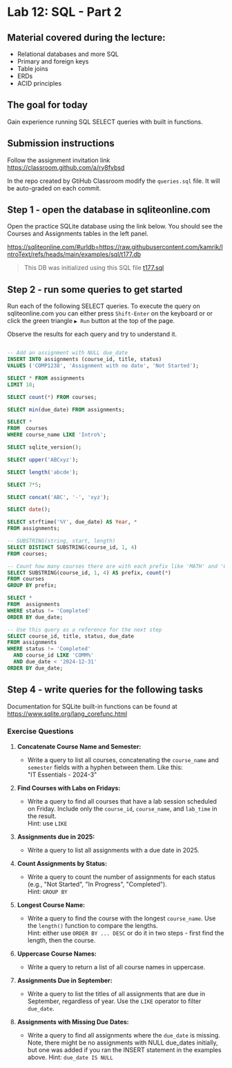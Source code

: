 # Lab 12: SQL - Part 2



## Material covered during the lecture:
- Relational databases and more SQL
- Primary and foreign keys
- Table joins
- ERDs 
- ACID principles

## The goal for today
Gain experience running SQL SELECT queries with built in functions.

## Submission instructions
Follow the assignment invitation link  
https://classroom.github.com/a/ry8fvbsd

In the repo created by GtiHub Classroom modify the `queries.sql` file. It will be auto-graded on each commit.

## Step 1 - open the database in sqliteonline.com
Open the practice SQLite database using the link below.
You should see the Courses and Assignments tables in the left panel.

https://sqliteonline.com/#urldb=https://raw.githubusercontent.com/kamrik/IntroText/refs/heads/main/examples/sql/t177.db

> This DB was initialized using this SQL file [t177.sql](../examples/sql/t177.sql)


## Step 2 - run some queries to get started
Run each of the following SELECT queries.
To execute the query on sqliteonline.com you can either press `Shift-Enter` on the keyboard or or click the green triangle `▶ Run` button at the top of the page.

Observe the results for each query and try to understand it.

```sql

-- Add an assignment with NULL due_date
INSERT INTO assignments (course_id, title, status) 
VALUES ('COMP1238', 'Assignment with no date', 'Not Started');

SELECT * FROM assignments
LIMIT 10; 

SELECT count(*) FROM courses;

SELECT min(due_date) FROM assignments;

SELECT *
FROM  courses
WHERE course_name LIKE 'Intro%';

SELECT sqlite_version();

SELECT upper('ABCxyz');

SELECT length('abcde');

SELECT 7*5;

SELECT concat('ABC', '-', 'xyz');

SELECT date();

SELECT strftime('%Y', due_date) AS Year, * 
FROM assignments;

-- SUBSTRING(string, start, length)
SELECT DISTINCT SUBSTRING(course_id, 1, 4) 
FROM courses;

-- Count how many courses there are with each prefix like 'MATH' and 'COMP'
SELECT SUBSTRING(course_id, 1, 4) AS prefix, count(*)
FROM courses
GROUP BY prefix;

SELECT *
FROM  assignments
WHERE status != 'Completed'
ORDER BY due_date;

-- Use this query as a reference for the next step
SELECT course_id, title, status, due_date
FROM assignments
WHERE status != 'Completed'	
  AND course_id LIKE 'COMM%'
  AND due_date < '2024-12-31'
ORDER BY due_date;
```

## Step 4 - write queries for the following tasks

Documentation for SQLite built-in functions can be found at https://www.sqlite.org/lang_corefunc.html

### Exercise Questions  
   
1. **Concatenate Course Name and Semester:**  
   - Write a query to list all courses, concatenating the `course_name` and `semester` fields with a hyphen between them. Like this:  
   "IT Essentials - 2024-3"
   
2. **Find Courses with Labs on Fridays:**  
   - Write a query to find all courses that have a lab session scheduled on Friday. Include only the `course_id`, `course_name`, and `lab_time` in the result.  
   Hint: use `LIKE`  
   
3. **Assignments due in 2025:**  
   - Write a query to list all assignments with a due date in 2025.  
   
4. **Count Assignments by Status:**  
   - Write a query to count the number of assignments for each status (e.g., "Not Started", "In Progress", "Completed").  
   Hint: `GROUP BY`
   
5. **Longest Course Name:**  
   - Write a query to find the course with the longest `course_name`. Use the `length()` function to compare the lengths.  
   Hint: either use `ORDER BY ... DESC` or do it in two steps - first find the length, then the course.
   
6. **Uppercase Course Names:**  
   - Write a query to return a list of all course names in uppercase.  
   
7. **Assignments Due in September:**  
   - Write a query to list the titles of all assignments that are due in September, regardless of year. Use the `LIKE` operator to filter `due_date`.
   
8. **Assignments with Missing Due Dates:**  
   - Write a query to find all assignments where the `due_date` is missing. Note, there might be no assignments with NULL due_dates initially, but one was added if you ran the INSERT statement in the examples above.
   Hint: `due_date IS NULL`
   


